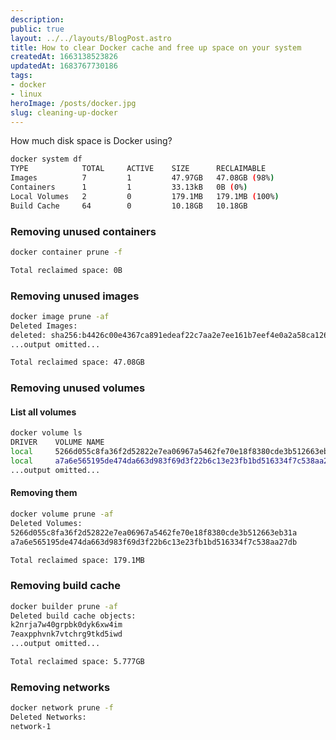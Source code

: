 ```yaml
---
description:
public: true
layout: ../../layouts/BlogPost.astro
title: How to clear Docker cache and free up space on your system
createdAt: 1663138523826
updatedAt: 1683767730186
tags:
- docker
- linux
heroImage: /posts/docker.jpg
slug: cleaning-up-docker 
---
```



How much disk space is Docker using?

```bash
docker system df
TYPE            TOTAL     ACTIVE    SIZE      RECLAIMABLE
Images          7         1         47.97GB   47.08GB (98%)
Containers      1         1         33.13kB   0B (0%)
Local Volumes   2         0         179.1MB   179.1MB (100%)
Build Cache     64        0         10.18GB   10.18GB
```

### Removing unused containers

```bash
docker container prune -f

Total reclaimed space: 0B
```

### Removing unused images

```bash
docker image prune -af
Deleted Images:
deleted: sha256:b4426c00e4367ca891edeaf22c7aa2e7ee161b7eef4e0a2a58ca1267e9aad892
...output omitted...

Total reclaimed space: 47.08GB
```

### Removing unused volumes

#### List all volumes

```bash
docker volume ls
DRIVER    VOLUME NAME
local     5266d055c8fa36f2d52822e7ea06967a5462fe70e18f8380cde3b512663eb31a
local     a7a6e565195de474da663d983f69d3f22b6c13e23fb1bd516334f7c538aa27db
...output omitted...
```

#### Removing them

```bash
docker volume prune -af
Deleted Volumes:
5266d055c8fa36f2d52822e7ea06967a5462fe70e18f8380cde3b512663eb31a
a7a6e565195de474da663d983f69d3f22b6c13e23fb1bd516334f7c538aa27db

Total reclaimed space: 179.1MB
```

### Removing build cache

```bash
docker builder prune -af
Deleted build cache objects:
k2nrja7w40grpbk0dyk6xw4im
7eaxpphvnk7vtchrg9tkd5iwd
...output omitted...

Total reclaimed space: 5.777GB
```

### Removing networks

```bash
docker network prune -f
Deleted Networks:
network-1
```
